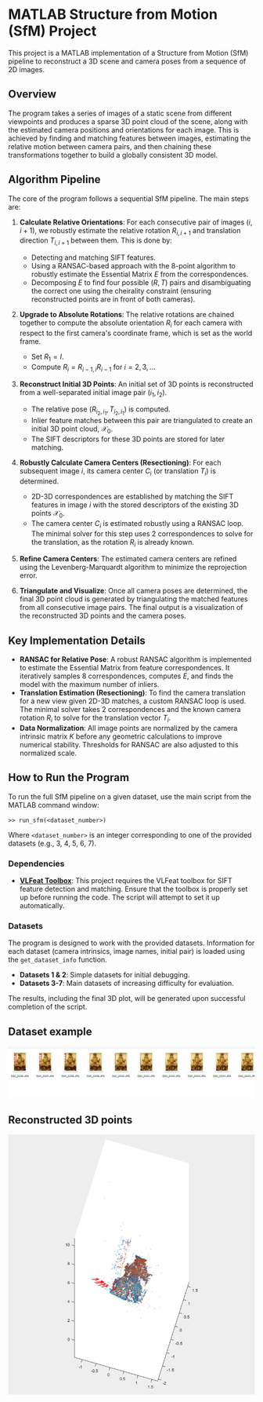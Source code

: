 # MATLAB Structure from Motion (SfM) Project

This project is a MATLAB implementation of a Structure from Motion (SfM) pipeline to reconstruct a 3D scene and camera poses from a sequence of 2D images.

## Overview

The program takes a series of images of a static scene from different viewpoints and produces a sparse 3D point cloud of the scene, along with the estimated camera positions and orientations for each image. This is achieved by finding and matching features between images, estimating the relative motion between camera pairs, and then chaining these transformations together to build a globally consistent 3D model.

## Algorithm Pipeline

The core of the program follows a sequential SfM pipeline. The main steps are:

1.  **Calculate Relative Orientations**: For each consecutive pair of images $(i, i+1)$, we robustly estimate the relative rotation $R_{i,i+1}$ and translation direction $T_{i,i+1}$ between them. This is done by:
    * Detecting and matching SIFT features.
    * Using a RANSAC-based approach with the 8-point algorithm to robustly estimate the Essential Matrix $E$ from the correspondences.
    * Decomposing $E$ to find four possible $(R, T)$ pairs and disambiguating the correct one using the cheirality constraint (ensuring reconstructed points are in front of both cameras).

2.  **Upgrade to Absolute Rotations**: The relative rotations are chained together to compute the absolute orientation $R_i$ for each camera with respect to the first camera's coordinate frame, which is set as the world frame.
    * Set $R_1 = I$.
    * Compute $R_i = R_{i-1,i} R_{i-1}$ for $i = 2, 3, ...$

3.  **Reconstruct Initial 3D Points**: An initial set of 3D points is reconstructed from a well-separated initial image pair $(i_1, i_2)$.
    * The relative pose $(R_{i_2,i_1}, T_{i_2,i_1})$ is computed.
    * Inlier feature matches between this pair are triangulated to create an initial 3D point cloud, $\mathcal{X}_0$.
    * The SIFT descriptors for these 3D points are stored for later matching.

4.  **Robustly Calculate Camera Centers (Resectioning)**: For each subsequent image $i$, its camera center $C_i$ (or translation $T_i$) is determined.
    * 2D-3D correspondences are established by matching the SIFT features in image $i$ with the stored descriptors of the existing 3D points $\mathcal{X}_0$.
    * The camera center $C_i$ is estimated robustly using a RANSAC loop. The minimal solver for this step uses 2 correspondences to solve for the translation, as the rotation $R_i$ is already known.

5.  **Refine Camera Centers**: The estimated camera centers are refined using the Levenberg-Marquardt algorithm to minimize the reprojection error.

6.  **Triangulate and Visualize**: Once all camera poses are determined, the final 3D point cloud is generated by triangulating the matched features from all consecutive image pairs. The final output is a visualization of the reconstructed 3D points and the camera poses.

## Key Implementation Details

* **RANSAC for Relative Pose**: A robust RANSAC algorithm is implemented to estimate the Essential Matrix from feature correspondences. It iteratively samples 8 correspondences, computes $E$, and finds the model with the maximum number of inliers.
* **Translation Estimation (Resectioning)**: To find the camera translation for a new view given 2D-3D matches, a custom RANSAC loop is used. The minimal solver takes 2 correspondences and the known camera rotation $R_i$ to solve for the translation vector $T_i$.
* **Data Normalization**: All image points are normalized by the camera intrinsic matrix $K$ before any geometric calculations to improve numerical stability. Thresholds for RANSAC are also adjusted to this normalized scale.

## How to Run the Program

To run the full SfM pipeline on a given dataset, use the main script from the MATLAB command window:

```
>> run_sfm(<dataset_number>)
```

Where `<dataset_number>` is an integer corresponding to one of the provided datasets (e.g., 3, 4, 5, 6, 7).

### Dependencies

* **[VLFeat Toolbox](https://www.vlfeat.org/)**: This project requires the VLFeat toolbox for SIFT feature detection and matching. Ensure that the toolbox is properly set up before running the code. The script will attempt to set it up automatically.

### Datasets

The program is designed to work with the provided datasets. Information for each dataset (camera intrinsics, image names, initial pair) is loaded using the `get_dataset_info` function.

* **Datasets 1 & 2**: Simple datasets for initial debugging.
* **Datasets 3-7**: Main datasets of increasing difficulty for evaluation.

The results, including the final 3D plot, will be generated upon successful completion of the script.

## Dataset example

![](original.png)

## Reconstructed 3D points 

![](recon_3d.png)
